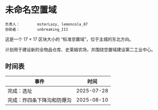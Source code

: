 # 未命名空置域

```
负责人：		msterLazy, lemoncola_87
协助者：		unbreaking_III
```

这是一个 17 × 17 区块大小的 “标准空置域”，位于主城的东北方向。

计划用于建设新的全物品仓库、史莱姆农场，并围绕空置域建设第二工业中心。

## 时间表

| 事件                       | 时间       |
| -------------------------- | ---------- |
| 完成：选址                 | 2025-07-28 |
| 完成：炸四条下降沟和防爆沟 | 2025-08-10 |

